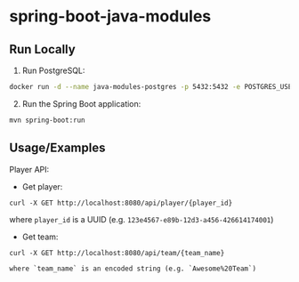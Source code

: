 # spring-boot-java-modules

## Run Locally

1. Run PostgreSQL:

```sh
docker run -d --name java-modules-postgres -p 5432:5432 -e POSTGRES_USER=user -e POSTGRES_PASSWORD=password -e POSTGRES_DB=nba postgres:latest
```

2. Run the Spring Boot application:

```sh
mvn spring-boot:run
```

## Usage/Examples

Player API:

* Get player:

```
curl -X GET http://localhost:8080/api/player/{player_id}
```

where `player_id` is a UUID (e.g. `123e4567-e89b-12d3-a456-426614174001`)


* Get team:

```
curl -X GET http://localhost:8080/api/team/{team_name}

where `team_name` is an encoded string (e.g. `Awesome%20Team`)
```
